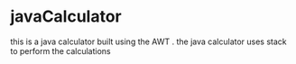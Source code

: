 # javaCalculator

this is a java calculator built using the AWT .
the java calculator uses stack to perform the calculations 
